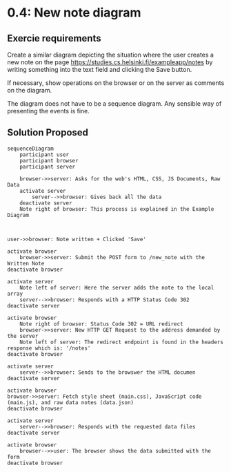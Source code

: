 # 0.4: New note diagram

## Exercie requirements

Create a similar diagram depicting the situation where the user creates a new note on the page <https://studies.cs.helsinki.fi/exampleapp/notes> by writing something into the text field and clicking the Save button.

If necessary, show operations on the browser or on the server as comments on the diagram.

The diagram does not have to be a sequence diagram. Any sensible way of presenting the events is fine.

## Solution Proposed

```mermaid
sequenceDiagram
    participant user
    participant browser
    participant server

    browser->>server: Asks for the web's HTML, CSS, JS Documents, Raw Data
    activate server
        server-->>browser: Gives back all the data
    deactivate server
    Note right of browser: This process is explained in the Example Diagram

    
    
user->>browser: Note written + Clicked 'Save'

activate browser
    browser->>server: Submit the POST form to /new_note with the Written Note
deactivate browser

activate server
    Note left of server: Here the server adds the note to the local array
    server-->>browser: Responds with a HTTP Status Code 302
deactivate server

activate browser
    Note right of browser: Status Code 302 = URL redirect
    browser->>server: New HTTP GET Request to the address demanded by the server
    Note left of server: The redirect endpoint is found in the headers response which is: '/notes'
deactivate browser

activate server
    server-->>browser: Sends to the browswer the HTML documen
deactivate server

activate browser
browser->>server: Fetch style sheet (main.css), JavaScript code (main.js), and raw data notes (data.json)
deactivate browser

activate server
    server-->>browser: Responds with the requested data files 
deactivate server

activate browser
    browser-->>user: The browser shows the data submitted with the form
deactivate browser

```
